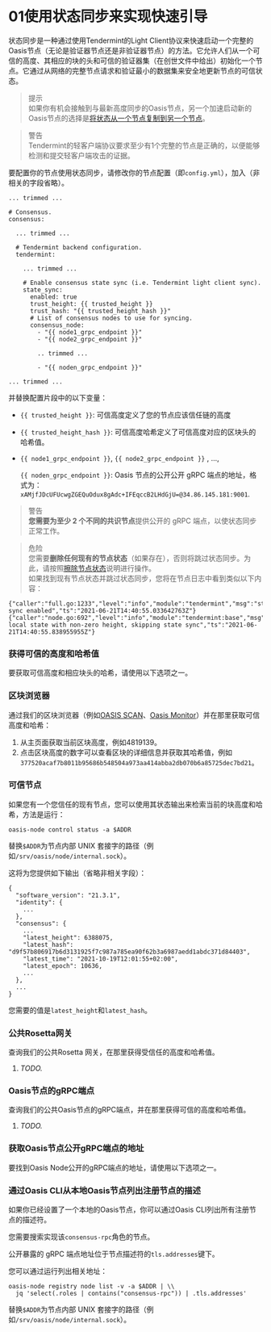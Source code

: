 # 01使用状态同步来实现快速引导

状态同步是一种通过使用Tendermint的Light Client协议来快速启动一个完整的Oasis节点（无论是验证器节点还是非验证器节点）的方法。它允许人们从一个可信的高度、其相应的块的头和可信的验证器集（在创世文件中给出）初始化一个节点。它通过从网络的完整节点请求和验证最小的数据集来安全地更新节点的可信状态。

> 提示  
如果你有机会接触到与最新高度同步的Oasis节点，另一个加速启动新的Oasis节点的选择是[将状态从一个节点复制到另一个节点](https://docs.oasis.dev/general/run-a-node/advanced/copy-state-from-one-node-to-the-other)。

> 警告  
Tendermint的轻客户端协议要求至少有1个完整的节点是正确的，以便能够检测和提交轻客户端攻击的证据。

要配置你的节点使用状态同步，请修改你的节点配置（即`config.yml`），加入（非相关的字段省略）。

```
... trimmed ...

# Consensus.
consensus:

  ... trimmed ...

  # Tendermint backend configuration.
  tendermint:

    ... trimmed ...

    # Enable consensus state sync (i.e. Tendermint light client sync).
    state_sync:
      enabled: true
      trust_height: {{ trusted_height }}
      trust_hash: "{{ trusted_height_hash }}"
      # List of consensus nodes to use for syncing.
      consensus_node:
        - "{{ node1_grpc_endpoint }}"
        - "{{ node2_grpc_endpoint }}"

        .. trimmed ...

        - "{{ noden_grpc_endpoint }}"

... trimmed ...

```

并替换配置片段中的以下变量：

- `{{ trusted_height }}`: 可信高度定义了您的节点应该信任链的高度
- `{{ trusted_height_hash }}`: 可信高度哈希定义了可信高度对应的区块头的哈希值。
- `{{ node1_grpc_endpoint }}`, `{{ node2_grpc_endpoint }}` , ...,
    
    `{{ noden_grpc_endpoint }}`: Oasis 节点的公开公开 gRPC 端点的地址，格式为：`xAMjfJDcUFUcwgZGEQuOdux8gAdc+IFEqccB2LHdGjU=@34.86.145.181:9001`.
    

> 警告  
**您需要为至少 2 个不同的共识节点**提供公开的 gRPC 端点，以使状态同步正常工作。

> 危险  
您需要**删除任何现有的节点状态**（如果存在），否则将跳过状态同步。为此，请按照[擦除节点状态](https://docs.oasis.dev/general/run-a-node/maintenance-guides/wiping-node-state#state-wipe-and-keep-node-identity)说明进行操作。  
如果找到现有节点状态并跳过状态同步，您将在节点日志中看到类似以下内容：

```
{"caller":"full.go:1233","level":"info","module":"tendermint","msg":"state sync enabled","ts":"2021-06-21T14:40:55.033642763Z"}
{"caller":"node.go:692","level":"info","module":"tendermint:base","msg":"Found local state with non-zero height, skipping state sync","ts":"2021-06-21T14:40:55.838955955Z"}

```

### 获得可信的高度和哈希值

要获取可信高度和相应块头的哈希，请使用以下选项之一。

### 区块浏览器

通过我们的区块浏览器（例如[OASIS SCAN](https://www.oasisscan.com/)、[Oasis Monitor](https://oasismonitor.com/)）并在那里获取可信高度和哈希：

1. 从主页面获取当前区块高度，例如4819139。
2. 点击区块高度的数字可以查看区块的详细信息并获取其哈希值，例如`377520acaf7b8011b95686b548504a973aa414abba2db070b6a85725dec7bd21`。

### 可信节点

如果您有一个您信任的现有节点，您可以使用其状态输出来检索当前的块高度和哈希，方法是运行：

```
oasis-node control status -a $ADDR

```

替换`$ADDR`为节点内部 UNIX 套接字的路径（例如`/srv/oasis/node/internal.sock`）。

这将为您提供如下输出（省略非相关字段）：

```
{
  "software_version": "21.3.1",
  "identity": {
    ...
  },
  "consensus": {
    ...
    "latest_height": 6388075,
    "latest_hash": "d9f57b806917b6d3131925f7c987a785ea90f62b3a6987aedd1abdc371d84403",
    "latest_time": "2021-10-19T12:01:55+02:00",
    "latest_epoch": 10636,
    ...
  },
  ...
}

```

您需要的值是`latest_height`和`latest_hash`。

### 公共Rosetta网关

查询我们的公共Rosetta 网关，在那里获得受信任的高度和哈希值。

1. *TODO.*

### Oasis节点的gRPC端点

查询我们的公共Oasis节点的gRPC端点，并在那里获得可信的高度和哈希值。

1. *TODO.*

### 获取Oasis节点公开gRPC端点的地址

要找到Oasis Node公开的gRPC端点的地址，请使用以下选项之一。

### 通过Oasis CLI从本地Oasis节点列出注册节点的描述

如果你已经设置了一个本地的Oasis节点，你可以通过Oasis CLI列出所有注册节点的描述符。

您需要搜索实现该`consensus-rpc`角色的节点。

公开暴露的 gRPC 端点地址位于节点描述符的`tls.addresses`键下。

您可以通过运行列出相关地址：

```
oasis-node registry node list -v -a $ADDR | \\
  jq 'select(.roles | contains("consensus-rpc")) | .tls.addresses'

```

替换`$ADDR`为节点内部 UNIX 套接字的路径（例如`/srv/oasis/node/internal.sock`）。